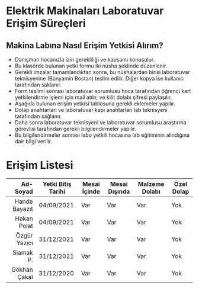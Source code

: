 # Elektrik Makinaları Laboratuvar Erişim Süreçleri

## Makina Labına Nasıl Erişim Yetkisi Alırım?

- Danışman hocanızla izin gerekliliği ve kapsamı konuşulur.
- Bu klasörde bulunan yetki formu iki nüsha şeklinde düzenlenir.
- Gerekli imzalar tamamlandıktan sonra, bu nüshalardan birisi laboratuvar teknisyenine (Bünyamin Bostan) teslim edilir. Diğer kopya ise kullanıcı tarafından saklanır.
- Form teslimi sonrası laboratuvar sorumlusu hoca tarafından öğrenci kart yetkilendirme işlemi için mail atılır, ve kilit dolabı şifresi paylaşılır. 
- Aşağıda bulunan erişim yetkisi tablosuna gerekli eklemeler yapılır.
- Dolap anahtarları ve laboratuvar kapı anahtarları lab teknisyeni tarafından sağlanır.
- Daha sonra laboratuvar teknisyeni ve laboratuvar sorumlusu araştırma görevlisi tarafından gerekli bilgilendirmeler yapılır.
- Bu bilgilendirmeler sonrası labo yetkili hocasına lab eğitiminin alındığına dair bilgi verilir.


# Erişim Listesi


| Ad-Soyad | Yetki Bitiş Tarihi| Mesai İçinde | Mesai Dışında | Malzeme Dolabı | Özel Dolap |
|---------:|-------------------|--------------|---------------|----------------|------------|
| Hande Bayazıt | 04/09/2021   |       Var    |    Var        |   Var          |  Yok       |
| Hakan Polat   | 04/09/2021   |       Var    |    Var        |   Var          |  Yok       |
| Özgür Yazıcı  | 31/12/2021   |       Var    |    Var        |   Var          |  Yok       |
| Siamak P.     | 31/12/2021   |       Var    |    Var        |   Var          |  Yok       |
| Gökhan Çakal  | 31/12/2020   |       Var    |    Var        |   Var          |  Yok       |
